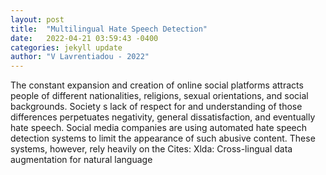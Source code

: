 ```yaml
---
layout: post
title:  "Multilingual Hate Speech Detection"
date:   2022-04-21 03:59:43 -0400
categories: jekyll update
author: "V Lavrentiadou - 2022"
---
```

The constant expansion and creation of online social platforms attracts people of different nationalities, religions, sexual orientations, and social backgrounds. Society s lack of respect for and understanding of those differences perpetuates negativity, general dissatisfaction, and eventually hate speech. Social media companies are using automated hate speech detection systems to limit the appearance of such abusive content. These systems, however, rely heavily on the Cites: Xlda: Cross-lingual data augmentation for natural language